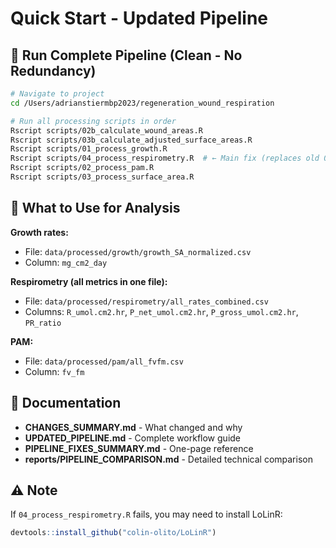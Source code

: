 # Quick Start - Updated Pipeline

## 🚀 Run Complete Pipeline (Clean - No Redundancy)

```bash
# Navigate to project
cd /Users/adrianstiermbp2023/regeneration_wound_respiration

# Run all processing scripts in order
Rscript scripts/02b_calculate_wound_areas.R
Rscript scripts/03b_calculate_adjusted_surface_areas.R  
Rscript scripts/01_process_growth.R
Rscript scripts/04_process_respirometry.R  # ← Main fix (replaces old 04 & 05)
Rscript scripts/02_process_pam.R
Rscript scripts/03_process_surface_area.R
```

## 📁 What to Use for Analysis

**Growth rates:**
- File: `data/processed/growth/growth_SA_normalized.csv`
- Column: `mg_cm2_day`

**Respirometry (all metrics in one file):**
- File: `data/processed/respirometry/all_rates_combined.csv`
- Columns: `R_umol.cm2.hr`, `P_net_umol.cm2.hr`, `P_gross_umol.cm2.hr`, `PR_ratio`

**PAM:**
- File: `data/processed/pam/all_fvfm.csv`
- Column: `fv_fm`

## 📖 Documentation

- **CHANGES_SUMMARY.md** - What changed and why
- **UPDATED_PIPELINE.md** - Complete workflow guide
- **PIPELINE_FIXES_SUMMARY.md** - One-page reference
- **reports/PIPELINE_COMPARISON.md** - Detailed technical comparison

## ⚠️ Note

If `04_process_respirometry.R` fails, you may need to install LoLinR:
```r
devtools::install_github("colin-olito/LoLinR")
```

